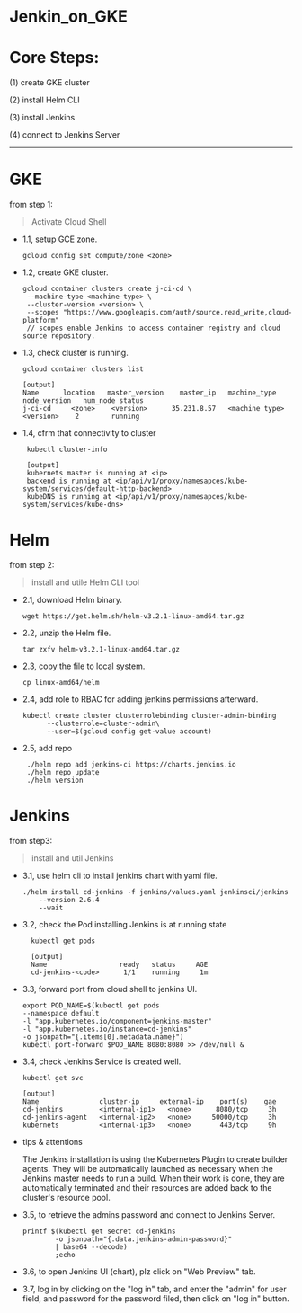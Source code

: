 # Jenkin_on_GKE


# Core Steps:

(1) create GKE cluster

(2) install Helm CLI

(3) install Jenkins

(4) connect to Jenkins Server

---------

# GKE

from step 1:

> Activate Cloud Shell

* 1.1, setup GCE zone.

      gcloud config set compute/zone <zone>
      
* 1.2, create GKE cluster.

      gcloud container clusters create j-ci-cd \
       --machine-type <machine-type> \
       --cluster-version <version> \
       --scopes "https://www.googleapis.com/auth/source.read_write,cloud-platform"
       // scopes enable Jenkins to access container registry and cloud source repository.
       
 * 1.3, check cluster is running.
 
       gcloud container clusters list
       
       [output]
       Name      location   master_version    master_ip   machine_type    node_version   num_node status
       j-ci-cd     <zone>    <version>      35.231.8.57   <machine type>    <version>    2        running
      
 * 1.4, cfrm that connectivity to cluster
 
        kubectl cluster-info
        
        [output]
        kubernets master is running at <ip> 
        backend is running at <ip/api/v1/proxy/namesapces/kube-system/services/default-http-backend>
        kubeDNS is running at <ip/api/v1/proxy/namesapces/kube-system/services/kube-dns>
   
  # Helm
   
  from step 2:
  
  > install and utile Helm CLI tool
  
  * 2.1, download Helm binary.
  
        wget https://get.helm.sh/helm-v3.2.1-linux-amd64.tar.gz
        
  * 2.2, unzip the Helm file.
  
        tar zxfv helm-v3.2.1-linux-amd64.tar.gz
        
  * 2.3, copy the file to local system.
  
        cp linux-amd64/helm
        
  * 2.4, add role to RBAC for adding jenkins permissions afterward.
  
        kubectl create cluster clusterrolebinding cluster-admin-binding 
              --clusterrole=cluster-admin\
              --user=$(gcloud config get-value account)
              
  * 2.5, add repo
  
         ./helm repo add jenkins-ci https://charts.jenkins.io
         ./helm repo update 
         ./helm version
         
 # Jenkins
 
 from step3:
 
> install and util Jenkins

* 3.1, use helm cli to install jenkins chart with yaml file.
 
      ./helm install cd-jenkins -f jenkins/values.yaml jenkinsci/jenkins 
          --version 2.6.4
          --wait
          
* 3.2, check the Pod installing Jenkins is at running state

        kubectl get pods
        
        [output]
        Name                  ready   status     AGE
        cd-jenkins-<code>      1/1    running     1m
        
* 3.3, forward port from cloud shell to jenkins UI.

      export POD_NAME=$(kubectl get pods 
      --namespace default 
      -l "app.kubernetes.io/component=jenkins-master" 
      -l "app.kubernetes.io/instance=cd-jenkins" 
      -o jsonpath="{.items[0].metadata.name}")
      kubectl port-forward $POD_NAME 8080:8080 >> /dev/null &

* 3.4, check Jenkins Service is created well.

      kubectl get svc
      
      [output]
      Name               cluster-ip     external-ip    port(s)    gae
      cd-jenkins         <internal-ip1>   <none>      8080/tcp     3h
      cd-jenkins-agent   <internal-ip2>   <none>     50000/tcp     3h
      kubernets          <internal-ip3>   <none>       443/tcp     9h

* tips & attentions

   The Jenkins installation is using the Kubernetes Plugin to create builder agents. They will be automatically launched as necessary when the Jenkins master needs to run a build. When their work is done, they are automatically terminated and their resources are added back to the cluster's resource pool.
   
* 3.5, to retrieve the admins password and connect to Jenkins Server.

      printf $(kubectl get secret cd-jenkins 
              -o jsonpath="{.data.jenkins-admin-password}" 
              | base64 --decode)
              ;echo
              
* 3.6, to open Jenkins UI (chart), plz click on "Web Preview" tab.

* 3.7, log in by clicking on the "log in" tab, and enter the "admin" for user field, 
       and password for the password filed, then click on "log in" button.
       
        


